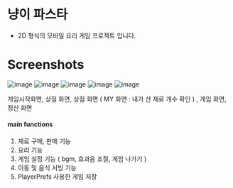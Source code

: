 # 냥이 파스타 
- 2D 형식의 모바일 요리 게임 프로젝트 입니다.

# Screenshots
![image](https://user-images.githubusercontent.com/59278116/93563033-16389500-f9c2-11ea-9bcf-24cae4161048.png)
![image](https://user-images.githubusercontent.com/59278116/93563149-454f0680-f9c2-11ea-8411-978082cb1ac6.png)
![image](https://user-images.githubusercontent.com/59278116/93563155-47b16080-f9c2-11ea-91a3-ec41ea7ab81e.png)
![image](https://user-images.githubusercontent.com/59278116/93563191-5c8df400-f9c2-11ea-9382-c647e2a52e2a.png)
![image](https://user-images.githubusercontent.com/59278116/93563269-82b39400-f9c2-11ea-80b6-5189bd6bc83b.png)

게임시작화면, 상점 화면, 상점 화면 ( MY 화면 : 내가 산 재료 개수 확인 ) , 게임 화면, 정산 화면

#### main functions
1. 재료 구매, 판매 기능
2. 요리 기능
3. 게임 설정 기능 ( bgm, 효과음 조절, 게임 나가기 )
4. 이동 및 음식 서빙 기능
5. PlayerPrefs 사용한 게임 저장

